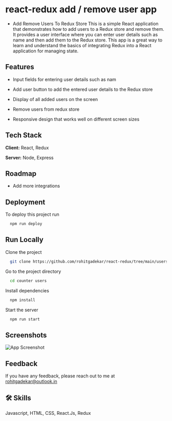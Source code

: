
# react-redux add / remove user app

- Add Remove Users To Redux Store
This is a simple React application that demonstrates how to add users to a Redux store and remove them. It provides a user interface where you can enter user details such as name and then add them to the Redux store. This app is a great way to learn and understand the basics of integrating Redux into a React application for managing state.




## Features


- Input fields for entering user details such as nam

- Add user button to add the entered user details to the Redux store
- Display of all added users on the screen

- Remove users from redux store

- Responsive design that works well on different screen sizes
## Tech Stack

**Client:** React, Redux

**Server:** Node, Express




## Roadmap


- Add more integrations


## Deployment

To deploy this project run

```bash
  npm run deploy
```


## Run Locally

Clone the project

```bash
  git clone https://github.com/rohitgadekar/react-redux/tree/main/users
```

Go to the project directory

```bash
  cd counter users
```

Install dependencies

```bash
  npm install
```

Start the server

```bash
  npm run start
```


## Screenshots


![App Screenshot](https://res.cloudinary.com/eaglestudiosindia/image/upload/v1689047757/github/Screenshot_from_2023-07-11_09-25-44_zyxpjb.png)
## Feedback

If you have any feedback, please reach out to me at rohitgadekar@outlook.in


## 🛠 Skills
Javascript, HTML, CSS, React.Js, Redux

